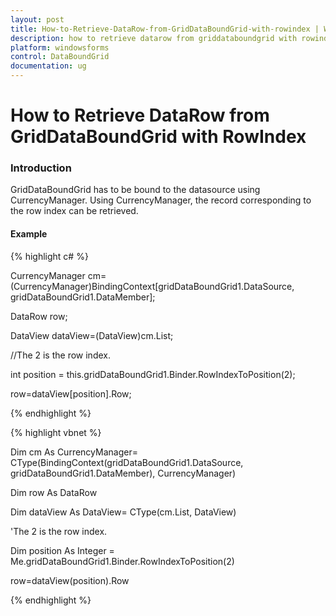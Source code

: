 ```yaml
---
layout: post
title: How-to-Retrieve-DataRow-from-GridDataBoundGrid-with-rowindex | Windows Forms | Syncfusion
description: how to retrieve datarow from griddataboundgrid with rowindex
platform: windowsforms
control: DataBoundGrid
documentation: ug
---
```


# How to Retrieve DataRow from GridDataBoundGrid with RowIndex

### Introduction

GridDataBoundGrid has to be bound to the datasource using CurrencyManager. Using CurrencyManager, the record corresponding to the row index can be retrieved. 

#### Example

{% highlight c# %}



CurrencyManager cm=(CurrencyManager)BindingContext[gridDataBoundGrid1.DataSource, gridDataBoundGrid1.DataMember]; 

DataRow row;

DataView dataView=(DataView)cm.List;



//The 2 is the row index.

int position = this.gridDataBoundGrid1.Binder.RowIndexToPosition(2);

row=dataView[position].Row;


{% endhighlight %}

{% highlight vbnet %}



Dim cm As CurrencyManager= CType(BindingContext(gridDataBoundGrid1.DataSource, gridDataBoundGrid1.DataMember), CurrencyManager)

Dim row As DataRow

Dim dataView As DataView= CType(cm.List, DataView)



'The 2 is the row index.

Dim position As Integer = Me.gridDataBoundGrid1.Binder.RowIndexToPosition(2)

row=dataView(position).Row


{% endhighlight %}

